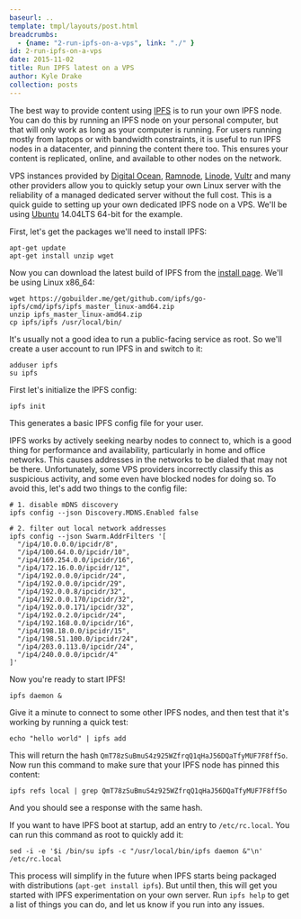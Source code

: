 ```yaml
---
baseurl: ..
template: tmpl/layouts/post.html
breadcrumbs:
  - {name: "2-run-ipfs-on-a-vps", link: "./" }
id: 2-run-ipfs-on-a-vps
date: 2015-11-02
title: Run IPFS latest on a VPS
author: Kyle Drake
collection: posts
---
```


The best way to provide content using [IPFS](https://ipfs.io) is to run your own IPFS node. You can do this by running an IPFS node on your personal computer, but that will only work as long as your computer is running. For users running mostly from laptops or with bandwidth constraints, it is useful to run IPFS nodes in a datacenter, and pinning the content there too. This ensures your content is replicated, online, and available to other nodes on the network.

VPS instances provided by [Digital Ocean](https://www.digitalocean.com/), [Ramnode](http://ramnode.com/), [Linode](https://www.linode.com/), [Vultr](https://www.vultr.com/) and many other providers allow you to quickly setup your own Linux server with the reliability of a managed dedicated server without the full cost. This is a quick guide to setting up your own dedicated IPFS node on a VPS. We'll be using [Ubuntu](http://www.ubuntu.com/) 14.04LTS 64-bit for the example.

First, let's get the packages we'll need to install IPFS:

    apt-get update
    apt-get install unzip wget

Now you can download the latest build of IPFS from the [install page](https://ipfs.io/docs/install/). We'll be using Linux x86_64:

    wget https://gobuilder.me/get/github.com/ipfs/go-ipfs/cmd/ipfs/ipfs_master_linux-amd64.zip
    unzip ipfs_master_linux-amd64.zip
    cp ipfs/ipfs /usr/local/bin/

It's usually not a good idea to run a public-facing service as root. So we'll create a user account to run IPFS in and switch to it:

    adduser ipfs
    su ipfs

First let's initialize the IPFS config:

    ipfs init

This generates a basic IPFS config file for your user.

IPFS works by actively seeking nearby nodes to connect to, which is a good thing for performance and availability, particularly in home and office networks. This causes addresses in the networks to be dialed that may not be there. Unfortunately, some VPS providers incorrectly classify this as suspicious activity, and some even have blocked nodes for doing so. To avoid this, let's add two things to the config file:

    # 1. disable mDNS discovery
    ipfs config --json Discovery.MDNS.Enabled false

    # 2. filter out local network addresses
    ipfs config --json Swarm.AddrFilters '[
      "/ip4/10.0.0.0/ipcidr/8",
      "/ip4/100.64.0.0/ipcidr/10",
      "/ip4/169.254.0.0/ipcidr/16",
      "/ip4/172.16.0.0/ipcidr/12",
      "/ip4/192.0.0.0/ipcidr/24",
      "/ip4/192.0.0.0/ipcidr/29",
      "/ip4/192.0.0.8/ipcidr/32",
      "/ip4/192.0.0.170/ipcidr/32",
      "/ip4/192.0.0.171/ipcidr/32",
      "/ip4/192.0.2.0/ipcidr/24",
      "/ip4/192.168.0.0/ipcidr/16",
      "/ip4/198.18.0.0/ipcidr/15",
      "/ip4/198.51.100.0/ipcidr/24",
      "/ip4/203.0.113.0/ipcidr/24",
      "/ip4/240.0.0.0/ipcidr/4"
    ]'

Now you're ready to start IPFS!

    ipfs daemon &

Give it a minute to connect to some other IPFS nodes, and then test that it's working by running a quick test:

    echo "hello world" | ipfs add

This will return the hash `QmT78zSuBmuS4z925WZfrqQ1qHaJ56DQaTfyMUF7F8ff5o`. Now run this command to make sure that your IPFS node has pinned this content:

    ipfs refs local | grep QmT78zSuBmuS4z925WZfrqQ1qHaJ56DQaTfyMUF7F8ff5o

And you should see a response with the same hash.

If you want to have IPFS boot at startup, add an entry to `/etc/rc.local`. You can run this command as root to quickly add it:

    sed -i -e '$i /bin/su ipfs -c "/usr/local/bin/ipfs daemon &"\n' /etc/rc.local

This process will simplify in the future when IPFS starts being packaged with distributions (`apt-get install ipfs`). But until then, this will get you started with IPFS experimentation on your own server. Run `ipfs help` to get a list of things you can do, and let us know if you run into any issues.
